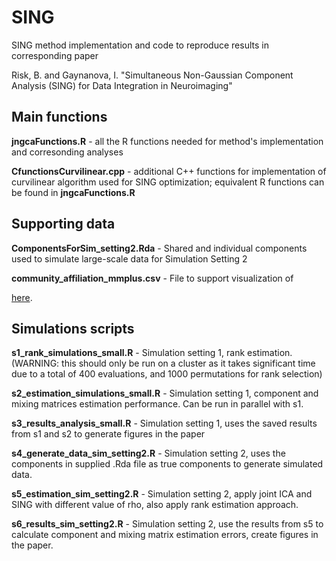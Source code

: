 # SING

SING method implementation and code to reproduce results in corresponding paper

Risk, B. and Gaynanova, I. "Simultaneous Non-Gaussian Component Analysis (SING) for Data Integration in Neuroimaging"

## Main functions

**jngcaFunctions.R** - all the R functions needed for method's implementation and corresonding analyses

**CfunctionsCurvilinear.cpp** - additional C++ functions for implementation of curvilinear algorithm used for SING optimization; equivalent R functions can be found in **jngcaFunctions.R**

## Supporting data

**ComponentsForSim_setting2.Rda** - Shared and individual components used to simulate large-scale data for Simulation Setting 2

**community_affiliation_mmplus.csv** - File to support visualization of 

[here](https://www.nature.com/articles/s41598-019-55738-y).

## Simulations scripts

**s1_rank_simulations_small.R** - Simulation setting 1, rank estimation. (WARNING: this should only be run on a cluster as it takes significant time due to a total of 400 evaluations, and 1000 permutations for rank selection)

**s2_estimation_simulations_small.R** - Simulation setting 1, component and mixing matrices estimation performance. Can be run in parallel with s1.

**s3_results_analysis_small.R** - Simulation setting 1, uses the saved results from s1 and s2 to generate figures in the paper

**s4_generate_data_sim_setting2.R** - Simulation setting 2, uses the components in supplied .Rda file as true components to generate simulated data.

**s5_estimation_sim_setting2.R** - Simulation setting 2, apply joint ICA and SING with different value of rho, also apply rank estimation approach.

**s6_results_sim_setting2.R** - Simulation setting 2, use the results from s5 to calculate component and mixing matrix estimation errors, create figures in the paper.

